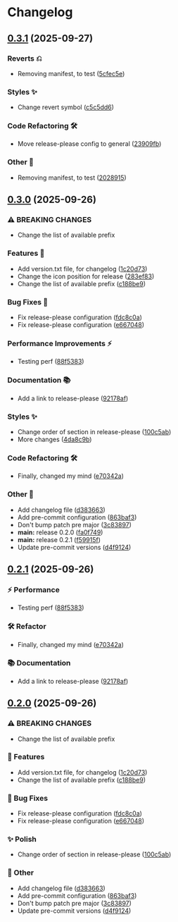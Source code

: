 # Changelog

## [0.3.1](https://github.com/narnaud/test/compare/v0.3.0...v0.3.1) (2025-09-27)


### Reverts ⎌

* Removing manifest, to test ([5cfec5e](https://github.com/narnaud/test/commit/5cfec5ed3a21adf85312e70b989bbfddd8156e29))


### Styles ✨

* Change revert symbol ([c5c5dd6](https://github.com/narnaud/test/commit/c5c5dd6bee0d868dd5b8d2e5e92a639f09e89870))


### Code Refactoring 🛠️

* Move release-please config to general ([23909fb](https://github.com/narnaud/test/commit/23909fb3e96dafb3fc2e0e08c6d097dc2028057c))


### Other 🧰

* Removing manifest, to test ([2028915](https://github.com/narnaud/test/commit/20289159560abfd7bd33497101aed79ecd3f474c))

## [0.3.0](https://github.com/narnaud/test/compare/v0.2.1...v0.3.0) (2025-09-26)


### ⚠ BREAKING CHANGES

* Change the list of available prefix

### Features 🚀

* Add version.txt file, for changelog ([1c20d73](https://github.com/narnaud/test/commit/1c20d7373c5e7cbe7125d70f3f73ee7456ef94b8))
* Change the icon position for release ([283ef83](https://github.com/narnaud/test/commit/283ef834caeecd41c2bc57b96f60f479a02e25ce))
* Change the list of available prefix ([c188be9](https://github.com/narnaud/test/commit/c188be981ac982314671836e6a8b7b633c80ffe8))


### Bug Fixes 🐞

* Fix release-please configuration ([fdc8c0a](https://github.com/narnaud/test/commit/fdc8c0a9e0bfdb973de08ff8fb9cfcd5c1ebc412))
* Fix release-please configuration ([e667048](https://github.com/narnaud/test/commit/e6670486e553f94deb3377ee8ed7c12d2c55d6dd))


### Performance Improvements ⚡

* Testing perf ([88f5383](https://github.com/narnaud/test/commit/88f53838eca15b35fc26abe6022f0a995a88808a))


### Documentation 📚

* Add a link to release-please ([92178af](https://github.com/narnaud/test/commit/92178af3512cd2a6501bd8e55ec53a522f53fc19))


### Styles ✨

* Change order of section in release-please ([100c5ab](https://github.com/narnaud/test/commit/100c5abc8424614f593848ea3c03eada6f54e509))
* More changes ([4da8c9b](https://github.com/narnaud/test/commit/4da8c9be7ae1b09f9faa6a079144fedc56139b81))


### Code Refactoring 🛠️

* Finally, changed my mind ([e70342a](https://github.com/narnaud/test/commit/e70342ae7f80b6a8a0fb0721d01025594603a391))


### Other 🧰

* Add changelog file ([d383663](https://github.com/narnaud/test/commit/d38366395fc1e121c017e1523edbd077896db36b))
* Add pre-commit configuration ([863baf3](https://github.com/narnaud/test/commit/863baf37aa0fa359d5f44bd30a50078c7ce87f3d))
* Don't bump patch pre major ([3c83897](https://github.com/narnaud/test/commit/3c83897c13ce492e57381bd23741f5e7bd5d7937))
* **main:** release 0.2.0 ([fa0f749](https://github.com/narnaud/test/commit/fa0f74901277c76e5bd904aa436db41d3e93a701))
* **main:** release 0.2.1 ([f59915f](https://github.com/narnaud/test/commit/f59915fd694dad5a5200ec26ad2a2eb42eace4a3))
* Update pre-commit versions ([d4f9124](https://github.com/narnaud/test/commit/d4f9124ac60ffa991f6bc5dfd326fb4058450ef3))

## [0.2.1](https://github.com/narnaud/test/compare/v0.2.0...v0.2.1) (2025-09-26)


### ⚡ Performance

* Testing perf ([88f5383](https://github.com/narnaud/test/commit/88f53838eca15b35fc26abe6022f0a995a88808a))


### 🛠️ Refactor

* Finally, changed my mind ([e70342a](https://github.com/narnaud/test/commit/e70342ae7f80b6a8a0fb0721d01025594603a391))


### 📚 Documentation

* Add a link to release-please ([92178af](https://github.com/narnaud/test/commit/92178af3512cd2a6501bd8e55ec53a522f53fc19))

## [0.2.0](https://github.com/narnaud/test/compare/v0.1.0...v0.2.0) (2025-09-26)

### ⚠ BREAKING CHANGES

* Change the list of available prefix

### 🚀 Features

* Add version.txt file, for changelog ([1c20d73](https://github.com/narnaud/test/commit/1c20d7373c5e7cbe7125d70f3f73ee7456ef94b8))
* Change the list of available prefix ([c188be9](https://github.com/narnaud/test/commit/c188be981ac982314671836e6a8b7b633c80ffe8))


### 🐞 Bug Fixes

* Fix release-please configuration ([fdc8c0a](https://github.com/narnaud/test/commit/fdc8c0a9e0bfdb973de08ff8fb9cfcd5c1ebc412))
* Fix release-please configuration ([e667048](https://github.com/narnaud/test/commit/e6670486e553f94deb3377ee8ed7c12d2c55d6dd))


### ✨ Polish

* Change order of section in release-please ([100c5ab](https://github.com/narnaud/test/commit/100c5abc8424614f593848ea3c03eada6f54e509))


### 🧰 Other

* Add changelog file ([d383663](https://github.com/narnaud/test/commit/d38366395fc1e121c017e1523edbd077896db36b))
* Add pre-commit configuration ([863baf3](https://github.com/narnaud/test/commit/863baf37aa0fa359d5f44bd30a50078c7ce87f3d))
* Don't bump patch pre major ([3c83897](https://github.com/narnaud/test/commit/3c83897c13ce492e57381bd23741f5e7bd5d7937))
* Update pre-commit versions ([d4f9124](https://github.com/narnaud/test/commit/d4f9124ac60ffa991f6bc5dfd326fb4058450ef3))
